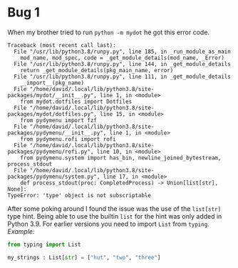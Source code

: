 # Bug 1

When my brother tried to run `python -m mydot` he got this error code. 

```
Traceback (most recent call last):
  File "/usr/lib/python3.8/runpy.py", line 185, in _run_module_as_main
    mod_name, mod_spec, code = _get_module_details(mod_name, _Error)
  File "/usr/lib/python3.8/runpy.py", line 144, in _get_module_details
    return _get_module_details(pkg_main_name, error)
  File "/usr/lib/python3.8/runpy.py", line 111, in _get_module_details
    __import__(pkg_name)
  File "/home/david/.local/lib/python3.8/site-packages/mydot/__init__.py", line 1, in <module>
    from mydot.dotfiles import Dotfiles
  File "/home/david/.local/lib/python3.8/site-packages/mydot/dotfiles.py", line 15, in <module>
    from pydymenu import fzf
  File "/home/david/.local/lib/python3.8/site-packages/pydymenu/__init__.py", line 1, in <module>
    from pydymenu.rofi import rofi
  File "/home/david/.local/lib/python3.8/site-packages/pydymenu/rofi.py", line 10, in <module>
    from pydymenu.system import has_bin, newline_joined_bytestream, process_stdout
  File "/home/david/.local/lib/python3.8/site-packages/pydymenu/system.py", line 17, in <module>
    def process_stdout(proc: CompletedProcess) -> Union[list[str], None]:
TypeError: 'type' object is not subscriptable
```

After some poking around I found the issue was the use of the `list[str]` type hint. Being able to use the builtin `list` for the hint was only added in Python 3.9. For earlier versions you need to import `List` from `typing`. _Example:_

```python
from typing import List

my_strings : List[str] = ["hut", "two", "three"]
```
